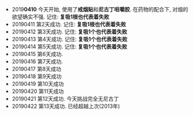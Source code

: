 - 2019**0410** 今天开始, 使用了**戒烟贴**和**尼古丁咀嚼胶**. 在药物的配合下, 对烟的欲望确实不强. 记住: **复吸1根也代表着失败**
- 20190411 第2天成功. 记住: **复吸1根也代表着失败**
- 20190412 第3天成功. 记住: **复吸1个也代表着失败**
- 20190413 第4天成功. 记住: **复吸1个也代表着失败**
- 20190414 第5天成功. 记住: **复吸1个也代表着失败**
- 20190415 第6天成功. 
- 20190416 第7天成功. 
- 20190417 第8天成功
- 20190418 第9天成功
- 20190419 第10天成功 
- 20190420 第11天成功
- 20190421 第12天成功. 今天挑战完全无尼古丁
- 20190422 第13天成功. 已经超越上次(2013年)
